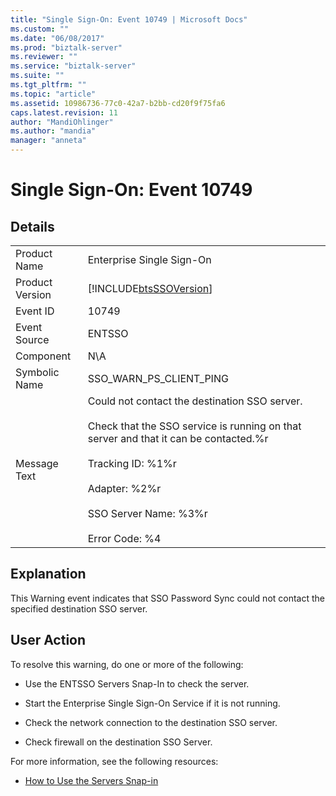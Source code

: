 ```yaml
---
title: "Single Sign-On: Event 10749 | Microsoft Docs"
ms.custom: ""
ms.date: "06/08/2017"
ms.prod: "biztalk-server"
ms.reviewer: ""
ms.service: "biztalk-server"
ms.suite: ""
ms.tgt_pltfrm: ""
ms.topic: "article"
ms.assetid: 10986736-77c0-42a7-b2bb-cd20f9f75fa6
caps.latest.revision: 11
author: "MandiOhlinger"
ms.author: "mandia"
manager: "anneta"
---
```

# Single Sign-On: Event 10749
## Details  
  
|||  
|-|-|  
|Product Name|Enterprise Single Sign-On|  
|Product Version|[!INCLUDE[btsSSOVersion](../includes/btsssoversion-md.md)]|  
|Event ID|10749|  
|Event Source|ENTSSO|  
|Component|N\A|  
|Symbolic Name|SSO_WARN_PS_CLIENT_PING|  
|Message Text|Could not contact the destination SSO server.<br /><br /> Check that the SSO service is running on that server and that it can be contacted.%r<br /><br /> Tracking ID: %1%r<br /><br /> Adapter: %2%r<br /><br /> SSO Server Name: %3%r<br /><br /> Error Code: %4|  
  
## Explanation  
 This Warning event indicates that SSO Password Sync could not contact the specified destination SSO server.  
  
## User Action  
 To resolve this warning, do one or more of the following:  
  
-   Use the ENTSSO Servers Snap-In to check the server.  
  
-   Start the Enterprise Single Sign-On Service if it is not running.  
  
-   Check the network connection to the destination SSO server.  
  
-   Check firewall on the destination SSO Server.  
  
 For more information, see the following resources:  
  
-   [How to Use the Servers Snap-in](../core/how-to-use-the-servers-snap-in.md)